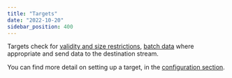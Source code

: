 ```yaml
---
title: "Targets"
date: "2022-10-20"
sidebar_position: 400
---
```


Targets check for [validity and size restrictions](../failure-model/index.md), [batch data](../batching-model/index.md) where appropriate and send data to the destination stream.

You can find more detail on setting up a target, in the [configuration section](/docs/api-reference/snowbridge/configuration/targets/index.md).
